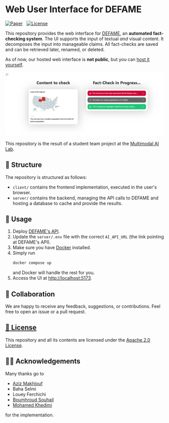 # Web User Interface for DEFAME

[![Paper](https://img.shields.io/badge/Paper-EC6500?style=for-the-badge&logo=bookstack&logoColor=white)](https://arxiv.org/abs/2412.10510)&nbsp;&nbsp;&nbsp;[![License](https://img.shields.io/badge/License-Apache--2.0-F5A300?style=for-the-badge)](https://opensource.org/licenses/Apache-2.0)

This repository provides the web interface for [DEFAME](https://github.com/multimodal-ai-lab/DEFAME), an **automated fact-checking system**. The UI supports the input of textual _and_ visual content. It decomposes the input into manageable claims. All fact-checks are saved and can be retrieved later, renamed, or deleted.

As of now, our hosted web interface is **not public**, but you can [host it yourself](#usage).

![UI.png](resources/UI.png)

This repository is the result of a student team project at the [Multimodal AI Lab](https://www.informatik.tu-darmstadt.de/mai/multimodal_ai/index.en.jsp).

## 📂 Structure
The repository is structured as follows:
- `client/` contains the frontend implementation, executed in the user's browser.
- `server/` contains the backend, managing the API calls to DEFAME and hosting a database to cache and provide the results.

## 🚀 Usage
1. Deploy [DEFAME's API](https://github.com/multimodal-ai-lab/DEFAME#API).
2. Update the `server/.env` file with the correct `AI_API_URL` (the link pointing at DEFAME's API).
2. Make sure you have [Docker](https://www.docker.com/products/docker-desktop/) installed.
3. Simply run
    ```bash
    docker compose up
    ```
   and Docker will handle the rest for you.
4. Access the UI at [http://localhost:5173](http://localhost:5173).

## 🤝 Collaboration
We are happy to receive any feedback, suggestions, or contributions. Feel free to open an issue or a pull request.

## [📃 License](LICENSE)
This repository and all its contents are licensed under the [Apache 2.0 License](http://www.apache.org/licenses/LICENSE-2.0).

## 🙏🏻 Acknowledgements
Many thanks go to

- [Aziz Makhlouf](https://github.com/aziz-2003)
- Baha Selmi
- Louey Ferchichi
- [Boumhroud Souhail](https://github.com/Souhailbou19)
- [Mohamed Khedimi](https://github.com/m0ckingbot)

for the implementation.
